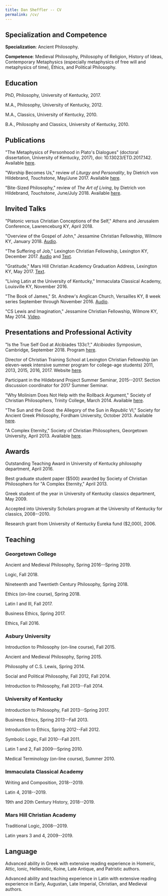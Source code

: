 ```yaml
---
title: Dan Sheffler -- CV
permalink: /cv/
---
```



## Specialization and Competence ###

**Specialization**:
    Ancient Philosophy.

**Competence**:
    Medieval Philosophy, Philosophy of Religion, History of Ideas, Contemporary Metaphysics (especially metaphysics of free will and metaphysics of time), Ethics, and Political Philosophy.

## Education ###

PhD, Philosophy, University of Kentucky, 2017.

M.A., Philosophy, University of Kentucky, 2012.

M.A., Classics, University of Kentucky, 2010.

B.A., Philosophy and Classics, University of Kentucky, 2010.


## Publications ###

"The Metaphysics of Personhood in Plato's Dialogues" (doctoral dissertation, University of Kentucky, 2017), doi: 10.13023/ETD.2017.142.  Available [here](http://uknowledge.uky.edu/philosophy_etds/16/).

"Worship Becomes Us," review of *Liturgy and Personality*, by Dietrich von Hildebrand, *Touchstone*, May/June 2017.  Available [here](http://www.touchstonemag.com/archives/article.php?id=30-03-055-b).

"Bite-Sized Philosophy," review of *The Art of Living*, by Dietrich von Hildebrand, *Touchstone*, June/July 2018. Available [here](https://www.touchstonemag.com/archives/article.php?id=31-04-046-b).


## Invited Talks ###

"Platonic versus Christian Conceptions of the Self," Athens and Jerusalem Conference, Lawrenceburg KY, April 2018.

"Overview of the Gospel of John," Jessamine Christian Fellowship, Wilmore KY, January 2018.  [Audio](http://jcfky.com/sermons/dan-sheffler-on-the-book-of-john/).

"The Suffering of Job," Lexington Christian Fellowship, Lexington KY, December 2017.  [Audio](http://lcf.cfchurches.com/sermons/job/) and [Text](http://dansheffler.com/blog/2018-02-05-job-teaching/).

"Gratitude," Mars Hill Christian Academcy Graduation Address,  Lexington KY, May 2017.  [Text](http://www.dansheffler.com/blog/2017-05-20-gratitude/).

"Living Latin at the University of Kentucky,"  Immaculata Classical Academy, Louisville KY, November 2016.

"The Book of James,"  St. Andrew's Anglican Church, Versailles KY, 8 week series September through November 2016.  [Audio](http://standrewsky.org/?page_id=3234).

"CS Lewis and Imagination,"  Jessamine Christian Fellowship, Wilmore KY, May 2014.  [Video](https://www.youtube.com/watch?v=GsJtA9E7FcE).



## Presentations and Professional Activity ###

"Is the True Self God at Alcibiades 133c?," *Alcibiades* Symposium, Cambridge, September 2018.  Program [here](http://rationalselfgovernment.se/alcibiades/).

Director of Christian Training School at Lexington Christian Fellowship (an eleven-week intensive summer program for college-age students) 2011, 2013, 2015, 2016, 2017.  Website [here](http://www.ucfky.com/cts/).

Participant in the Hildebrand Project Summer Seminar, 2015--2017.  Section discussion coordinator for 2017 Summer Seminar.

"Why Molinism Does Not Help with the Rollback Argument," Society of Christian Philosophers, Trinity College, March 2014.  Available [here](http://dansheffler.com/pdfs/Molinism-and-Rollback.pdf).

"The Sun and the Good: the Allegory of the Sun in *Republic* VI," Society for Ancient Greek Philosophy, Fordham University, October 2013.  Available [here](http://dansheffler.com/pdfs/The-Sun-and-the-Good.pdf).

"A Complex Eternity," Society of Christian Philosophers, Georgetown University, April 2013.  Available [here](http://dansheffler.com/pdfs/A-Complex-Eternity.pdf).


## Awards ###

Outstanding Teaching Award in University of Kentucky philosophy department, April 2016.

Best graduate student paper ($500) awarded by Society of Christian Philosophers for "A Complex Eternity," April 2013.

Greek student of the year in University of Kentucky classics department, May 2009.

Accepted into University Scholars program at the University of Kentucky for classics, 2008--2010.

Research grant from University of Kentucky Eureka fund ($2,000), 2006.



## Teaching ###

### Georgetown College ######

Ancient and Medieval Philosophy, Spring 2016--Spring 2019.

Logic, Fall 2018.

Nineteenth and Twentieth Century Philosophy, Spring 2018.

Ethics (on-line course), Spring 2018.

Latin I and III, Fall 2017.

Business Ethics, Spring 2017.

Ethics, Fall 2016.


### Asbury University ######

Introduction to Philosophy (on-line course), Fall 2015.

Ancient and Medieval Philosophy, Spring 2015.

Philosophy of C.S. Lewis, Spring 2014.

Social and Political Philosophy, Fall 2012, Fall 2014.

Introduction to Philosophy, Fall 2013--Fall 2014.


### University of Kentucky ######

Introduction to Philosophy, Fall 2013--Spring 2017.

Business Ethics, Spring 2013--Fall 2013.

Introduction to Ethics, Spring 2012--Fall 2012.

Symbolic Logic, Fall 2010--Fall 2011.

Latin 1 and 2, Fall 2009--Spring 2010.

Medical Terminology (on-line course), Summer 2010.


### Immaculata Classical Academy ######

Writing and Composition, 2018--2019.

Latin 4, 2018--2019.

19th and 20th Century History, 2018--2019.


### Mars Hill Christian Academy ######

Traditional Logic, 2008--2019.

Latin years 3 and 4, 2009--2019.



## Language ###

Advanced ability in Greek with extensive reading experience in Homeric, Attic, Ionic, Hellenistic, Koine, Late Antique, and Patristic authors.

Advanced ability and teaching experience in Latin with extensive reading experience in Early, Augustan, Late Imperial, Christian, and Medieval authors.


